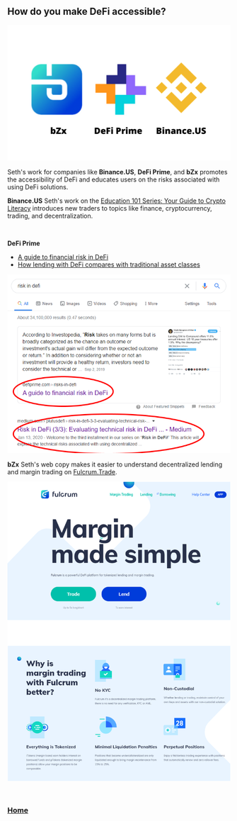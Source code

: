 ## How do you make DeFi accessible?

<img src="images/BDB.png?raw=true/">

Seth's work for companies like **Binance.US**, **DeFi Prime**, and **bZx** promotes the accessibility of DeFi and educates users on the risks associated with using DeFi solutions. 

**Binance.US**
Seth's work on the [Education 101 Series: Your Guide to Crypto Literacy](https://www.binance.us/en/blog/429245281322094607/Education-101-Series-Your-Guide-to-Crypto-Literacy-) 
introduces new traders to topics like finance, cryptocurrency, trading, and decentralization.

<br>

**DeFi Prime**
* [A guide to financial risk in DeFi](https://defiprime.com/risks-in-defi)
* [How lending with DeFi compares with traditional asset classes](https://defiprime.com/defi-lending-vs-traditional-assets)

<img src="images/seoriskdefi.png?raw=true"/>

<br>

**bZx**
Seth's web copy makes it easier to understand decentralized lending and margin trading on [Fulcrum.Trade](https://fulcrum.trade).

<a href="https://fulcrum.trade" target="_blank"><img src="images/fulcrumcopy.png?raw=true"/></a>

<br>

### <a href="/SethGoldfarbPortfolio">Home</a>
